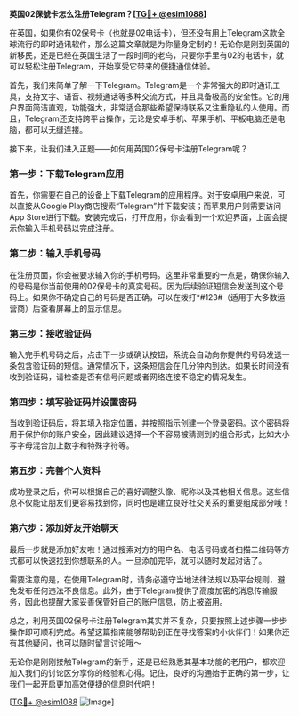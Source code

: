 **英国02保號卡怎么注册Telegram？[[TG💪+ @esim1088](https://t.me/s/esim1088)]**

在英国，如果你有02保号卡（也就是02电话卡），但还没有用上Telegram这款全球流行的即时通讯软件，那么这篇文章就是为你量身定制的！无论你是刚到英国的新移民，还是已经在英国生活了一段时间的老鸟，只要你手里有02的电话卡，就可以轻松注册Telegram，开始享受它带来的便捷通信体验。

首先，我们来简单了解一下Telegram。Telegram是一个非常强大的即时通讯工具，支持文字、语音、视频通话等多种交流方式，并且具备极高的安全性。它的用户界面简洁直观，功能强大，非常适合那些希望保持联系又注重隐私的人使用。而且，Telegram还支持跨平台操作，无论是安卓手机、苹果手机、平板电脑还是电脑，都可以无缝连接。

接下来，让我们进入正题——如何用英国02保号卡注册Telegram呢？

### 第一步：下载Telegram应用

首先，你需要在自己的设备上下载Telegram的应用程序。对于安卓用户来说，可以直接从Google Play商店搜索“Telegram”并下载安装；而苹果用户则需要访问App Store进行下载。安装完成后，打开应用，你会看到一个欢迎界面，上面会提示你输入手机号码以完成注册。

### 第二步：输入手机号码

在注册页面，你会被要求输入你的手机号码。这里非常重要的一点是，确保你输入的号码是你当前使用的02保号卡的真实号码。因为后续验证短信会发送到这个号码上。如果你不确定自己的号码是否正确，可以在拨打*#123#（适用于大多数运营商）后查看屏幕上的显示信息。

### 第三步：接收验证码

输入完手机号码之后，点击下一步或确认按钮，系统会自动向你提供的号码发送一条包含验证码的短信。通常情况下，这条短信会在几分钟内到达。如果长时间没有收到验证码，请检查是否有信号问题或者网络连接不稳定的情况发生。

### 第四步：填写验证码并设置密码

当收到验证码后，将其填入指定位置，并按照指示创建一个登录密码。这个密码将用于保护你的账户安全，因此建议选择一个不容易被猜测到的组合形式，比如大小写字母混合加上数字和特殊字符等。

### 第五步：完善个人资料

成功登录之后，你可以根据自己的喜好调整头像、昵称以及其他相关信息。这些信息不仅能让朋友们更容易找到你，同时也是建立良好社交关系的重要组成部分哦！

### 第六步：添加好友开始聊天

最后一步就是添加好友啦！通过搜索对方的用户名、电话号码或者扫描二维码等方式都可以快速找到你想联系的人。一旦添加完毕，就可以随时发起对话了。

需要注意的是，在使用Telegram时，请务必遵守当地法律法规以及平台规则，避免发布任何违法不良信息。此外，由于Telegram提供了高度加密的消息传输服务，因此也提醒大家妥善保管好自己的账户信息，防止被盗用。

总之，利用英国02保号卡注册Telegram其实并不复杂，只要按照上述步骤一步步操作即可顺利完成。希望这篇指南能够帮助到正在寻找答案的小伙伴们！如果你还有其他疑问，也可以随时留言讨论哦～

无论你是刚刚接触Telegram的新手，还是已经熟悉其基本功能的老用户，都欢迎加入我们的讨论区分享你的经验和心得。记住，良好的沟通始于正确的第一步，让我们一起开启更加高效便捷的信息时代吧！

[[TG💪+ @esim1088](https://t.me/s/esim1088) ![Image](https://i.postimg.cc/4NQfJmqS/Snipaste-2025-05-13-00-14-12.png)]
